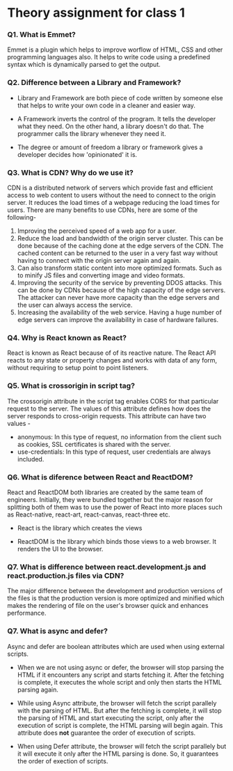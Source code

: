 # Theory assignment for class 1

### Q1. What is Emmet?

Emmet is a plugin which helps to improve worflow of HTML, CSS and other programming languages also.
It helps to write code using a predefined syntax which is dynamically parsed to get the output.

### Q2. Difference between a Library and Framework?

- Library and Framework are both piece of code written by someone else that helps to write your own code in a cleaner and easier way.

- A Framework inverts the control of the program. It tells the developer what they need. On the other hand, a library doesn't do that. The programmer calls the library whenever they need it.

- The degree or amount of freedom a library or framework gives a developer decides how 'opinionated' it is.

### Q3. What is CDN? Why do we use it?

CDN is a distributed network of servers which provide fast and efficient access to web content to users without the need to connect to the origin server. It reduces the load times of a webpage reducing the load times for users. There are many benefits to use CDNs, here are some of the following-

1. Improving the perceived speed of a web app for a user.
2. Reduce the load and bandwidth of the origin server cluster. This can be done because of the caching done at the edge servers of the CDN. The cached content can be returned to the user in a very fast way without having to connect with the origin server again and again.
3. Can also transform static content into more optimized formats. Such as to minify JS files and converting image and video formats.
4. Improving the security of the service by preventing DDOS attacks. This can be done by CDNs because of the high capacity of the edge servers. The attacker can never have more capacity than the edge servers and the user can always access the service.
5. Increasing the availability of the web service. Having a huge number of edge servers can improve the availability in case of hardware failures.

### Q4. Why is React known as React?

React is known as React because of of its reactive nature. The React API reacts to any state or property changes and works with data of any form, without requiring to setup point to point listeners.

### Q5. What is crossorigin in script tag?

The crossorigin attribute in the script tag enables CORS for that particular request to the server. The values of this attribute defines how does the server responds to cross-origin requests. This attribute can have two values -

- anonymous: In this type of request, no information from the client such as cookies, SSL certificates is shared with the server.
- use-credentials: In this type of request, user credentials are always included.

### Q6. What is diference between React and ReactDOM?

React and ReactDOM both libraries are created by the same team of engineers. Initially, they were bundled together but the major reason for splitting both of them was to use the power of React into more places such as React-native, react-art, react-canvas, react-three etc.

- React is the library which creates the views

- ReactDOM is the library which binds those views to a web browser. It renders the UI to the browser.

### Q7. What is difference between react.development.js and react.production.js files via CDN?

The major difference between the development and production versions of the files is that the production version is more optimized and minified which makes the rendering of file on the user's browser quick and enhances performance.

### Q7. What is async and defer?

Async and defer are boolean attributes which are used when using external scripts.

- When we are not using async or defer, the browser will stop parsing the HTML if it encounters any script and starts fetching it. After the fetching is complete, it executes the whole script and only then starts the HTML parsing again.

- While using Async attribute, the browser will fetch the script parallely with the parsing of HTML. But after the fetching is complete, it will stop the parsing of HTML and start executing the script, only after the execution of script is complete, the HTML parsing will begin again. This attribute does **not** guarantee the order of execution of scripts.

- When using Defer attribute, the browser will fetch the script parallely but it will execute it only after the HTML parsing is done. So, it guarantees the order of exection of scripts.
